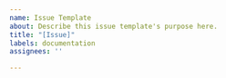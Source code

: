 ```yaml
---
name: Issue Template
about: Describe this issue template's purpose here.
title: "[Issue]"
labels: documentation
assignees: ''

---
```



